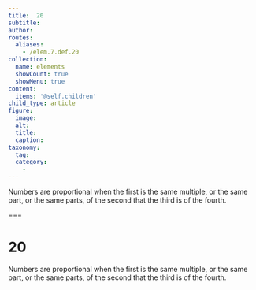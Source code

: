 ```yaml
---
title:  20
subtitle: 
author:
routes:
  aliases:
    - /elem.7.def.20
collection:
  name: elements
  showCount: true
  showMenu: true
content:
  items: '@self.children'
child_type: article
figure:
  image:
  alt:
  title:
  caption:
taxonomy:
  tag:
  category:
    - 
---
```


<p> Numbers are <hi rend="bold">proportional</hi> when the first is the same multiple, or the same part, or the same parts, of the second that the third is of the fourth.</p>

===

<h1>20</h1>
<p> Numbers are <span class="bold">proportional</span> when the first is the same multiple, or the same part, or the same parts, of the second that the third is of the fourth.</p>
